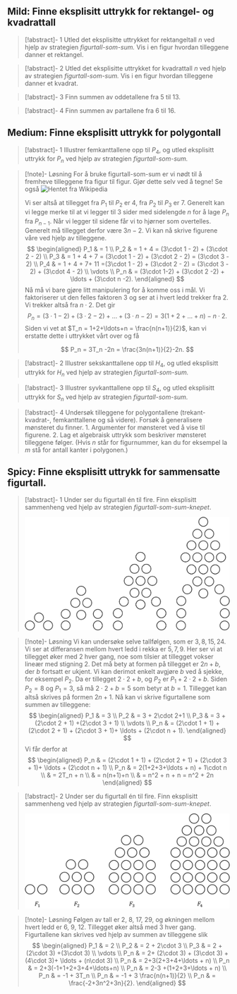 
## Mild: Finne eksplisitt uttrykk for rektangel- og kvadrattall


> [!abstract]- 1
> Utled det eksplisitte uttrykket for rektangeltall $n$ ved hjelp av strategien *figurtall-som-sum.* Vis i en figur hvordan tilleggene danner et rektangel.


> [!abstract]- 2
> Utled det eksplisitte uttrykket for kvadrattall $n$ ved hjelp av strategien *figurtall-som-sum.* Vis i en figur hvordan tilleggene danner et kvadrat.


> [!abstract]- 3
> Finn summen av oddetallene fra 5 til 13.


> [!abstract]- 4
> Finn summen av partallene fra 6 til 16.


## Medium: Finne eksplisitt uttrykk for polygontall


> [!abstract]- 1
> Illustrer femkanttallene opp til $P_{4}$, og utled eksplisitt uttrykk for $P_{n}$ ved hjelp av strategien *figurtall-som-sum.*

> [!note]- Løsning 
> For å bruke figurtall-som-sum er vi nødt til å fremheve tilleggene fra figur til figur. Gjør dette selv ved å tegne! Se også 
> ![Hentet fra Wikipedia](https://upload.wikimedia.org/wikipedia/commons/b/b5/Pentagonal_number.gif)
> 
> Vi ser altså at tillegget fra $P_1$ til $P_2$ er $4$, fra $P_2$ til $P_3$ er $7$. Generelt kan vi legge merke til at vi legger til $3$ sider med sidelengde $n$ for å lage $P_n$ fra $P_{n-1}$. Når vi legger til sidene får vi to hjørner som overtelles. Generelt må tillegget derfor være $3n-2$. Vi kan nå skrive figurene våre ved hjelp av tilleggene.
> $$
> \begin{aligned}
> P_1 & = 1
> \\
> P_2 & = 1 + 4 = (3\cdot 1 - 2) + (3\cdot 2 - 2)
> \\
> P_3 & = 1 + 4 + 7 =  (3\cdot 1 - 2) + (3\cdot 2 - 2) = (3\cdot 3 - 2)
> \\
> P_4 & = 1 + 4 + 7+ 11 =(3\cdot 1 - 2) + (3\cdot 2 - 2) = (3\cdot 3 - 2) + (3\cdot 4 - 2)
> \\
> \vdots
> \\
> P_n & = (3\cdot 1-2) + (3\cdot 2 -2) + \ldots + (3\cdot n -2).
> \end{aligned}
> $$
> Nå må vi bare gjøre litt manipulering for å komme oss i mål. Vi faktoriserer ut den felles faktoren $3$ og ser at i hvert ledd trekker fra $2$. Vi trekker altså fra $n\cdot 2$. Det gir
> $$P_n = (3\cdot 1-2) + (3\cdot 2 -2) + \ldots + (3\cdot n -2) = 3(1+2+\ldots + n) - n\cdot 2.$$
> Siden vi vet at $T_n = 1+2+\ldots+n = \frac{n(n+1)}{2}$, kan vi erstatte dette i uttrykket vårt over og få
> 
> $$
> P_n = 3T_n -2n = \frac{3n(n+1)}{2}-2n.
> $$
> 

> [!abstract]- 2
> Illustrer sekskanttallene opp til $H_{4}$, og utled eksplisitt uttrykk for $H_{n}$ ved hjelp av strategien *figurtall-som-sum.*


> [!abstract]- 3
> Illustrer syvkanttallene opp til $S_{4}$, og utled eksplisitt uttrykk for $S_{n}$ ved hjelp av strategien *figurtall-som-sum.*


> [!abstract]- 4
> Undersøk tilleggene for polygontallene (trekant- kvadrat-, femkanttallene og så videre). Forsøk å generalisere mønsteret du finner.
>     1. Argumenter for mønsteret ved å vise til figurene.
>     2. Lag et algebraisk uttrykk som beskriver mønsteret tilleggene følger. (Hvis $n$ står for figurnummer, kan du for eksempel la $m$ stå for antall kanter i polygonen.)

## Spicy: Finne eksplisitt uttrykk for sammensatte figurtall.

> [!abstract]- 1
> Under ser du figurtall én til fire. Finn eksplisitt sammenheng ved hjelp av strategien *figurtall-som-sum-knepet*.
>  
>  ![](https://raw.githubusercontent.com/Andremartiny/MA-173/main/img/tallteo/image1.png)

> [!note]- Løsning 
> Vi kan undersøke selve tallfølgen, som er $3, 8, 15, 24$. Vi ser at differansen mellom hvert ledd i rekka er $5, 7, 9$. Her ser vi at tillegget øker med 2 hver gang, noe som tilsier at tillegget vokser lineær med stigning $2$. Det må bety at formen på tillegget er $2n+b$, der $b$ fortsatt er ukjent. Vi kan derimot enkelt avgjøre $b$ ved å sjekke, for eksempel $P_2$. Da er tillegget $2\cdot 2 + b$, og $P_2$ er $P_1 + 2\cdot2+b$. Siden $P_2 = 8$ og $P_1 = 3$, så må $2\cdot 2 + b = 5$ som betyr at $b=1$. Tillegget kan altså skrives på formen $2n+1$. Nå kan vi skrive figurtallene som summen av tilleggene:
>    $$
>       \begin{aligned}
>  P_1 & = 3
>             \\
>                P_2 & = 3 + 2\cdot 2+1
>                   \\
>  P_3 & = 3 + (2\cdot 2 + 1) +(2\cdot 3 + 1)
>     \\
>      \vdots
>     \\
>  P_n & = (2\cdot 1 + 1) + (2\cdot 2 + 1) + (2\cdot 3 + 1)+ \ldots + (2\cdot n + 1).
>  \end{aligned}
> $$
>  Vi får derfor at
>  $$
> \begin{aligned}
> P_n & = (2\cdot 1 + 1) + (2\cdot 2 + 1) + (2\cdot 3 + 1)+ \ldots + (2\cdot n + 1)
> \\
> P_n & = 2(1+2+3+\ldots + n) + 1\cdot n
> \\
> & = 2T_n + n
> \\
> & = n(n+1)+n
> \\
> & = n^2 + n + n = n^2 + 2n
> \end{aligned}
> $$



> [!abstract]- 2
> Under ser du figurtall én til fire. Finn eksplisitt sammenheng ved hjelp av strategien *figurtall-som-sum-knepet*.
> 
> ![](https://raw.githubusercontent.com/Andremartiny/MA-173/main/img/tallteo/image2.png)

> [!note]- Løsning 
> Følgen av tall er $2$, $8$, $17$, $29$, og økningen mellom hvert ledd er $6$, $9$, $12$. Tillegget øker altså med $3$ hver gang. Figurtallene kan skrives ved hjelp av summen av tilleggene slik 
> $$
> \begin{aligned}
> P_1 & = 2
> \\
> P_2 & = 2 + 2\cdot 3
> \\
> P_3 & = 2 + (2\cdot 3) +(3\cdot 3)
> \\
> \vdots
> \\
> P_n & = 2+ (2\cdot 3) + (3\cdot 3) + (4\cdot 3)+ \ldots + (n\cdot 3)
> \\
> P_n & = 2+3(2+3+4+\ldots + n)   \\
>  P_n & = 2+3(-1+1+2+3+4+\ldots+n)
>  \\
>  P_n & = 2-3 +(1+2+3+\ldots + n)
>  \\
>  P_n & = -1 + 3T_n
>  \\   P_n & = -1 + 3 \frac{n(n+1)}{2}
>   \\
>   P_n & = \frac{-2+3n^2+3n}{2}.
>   \end{aligned}
>   $$

